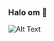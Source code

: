 ### Halo om 👋

![Alt Text](https://www.google.co.id/url?sa=i&url=https%3A%2F%2Ftenor.com%2Fview%2Fdazai-osamu-dazai-osamu-bungo-stray-dogs-bsd-gif-15195405&psig=AOvVaw24_z11bEaGXS28gWnY1yLh&ust=1665504904366000&source=images&cd=vfe&ved=0CAwQjRxqFwoTCMD3y7OH1voCFQAAAAAdAAAAABAN)




